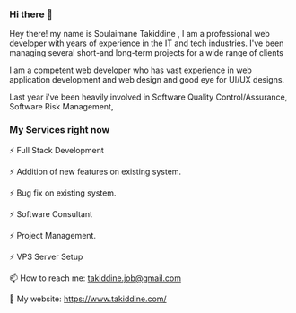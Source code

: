 ### Hi there 👋
Hey there! my name is Soulaimane Takiddine , I am a professional web developer with years of experience in the IT and tech industries. I've been managing several short-and long-term projects for a wide range of clients 

I am a competent web developer who has vast experience in web application development and web design and good eye for UI/UX designs. 

Last year i've been heavily involved in Software Quality Control/Assurance, Software Risk Management, 




### My Services right now 
 
 
⚡ Full Stack Development

⚡ Addition of new features on existing system.

⚡ Bug fix on existing system. 

⚡ Software Consultant

⚡ Project Management. 

⚡ VPS Server Setup  



📫 How to reach me: takiddine.job@gmail.com

🔗 My website: https://www.takiddine.com/








